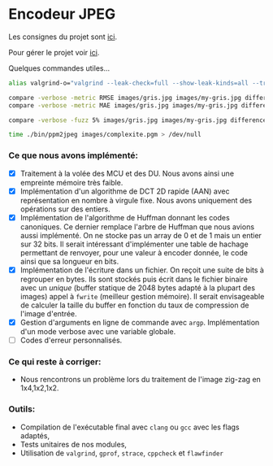 # Encodeur JPEG

Les consignes du projet sont [ici](https://formationc.pages.ensimag.fr/projet/jpeg/jpeg/).

Pour gérer le projet voir [ici](https://gitlab.ensimag.fr/vincentn/encodeur-jpeg/-/boards).

Quelques commandes utiles...
```bash
alias valgrind-o="valgrind --leak-check=full --show-leak-kinds=all --track-origins=yes --verbose --log-file=valgrind-out.txt"

compare -verbose -metric RMSE images/gris.jpg images/my-gris.jpg difference.jpg
compare -verbose -metric MAE images/gris.jpg images/my-gris.jpg difference.jpg

compare -verbose -fuzz 5% images/gris.jpg images/my-gris.jpg difference.jpg

time ./bin/ppm2jpeg images/complexite.pgm > /dev/null
```

### Ce que nous avons implémenté:
 - [x] Traitement à la volée des MCU et des DU. Nous avons ainsi une empreinte mémoire très faible.
 - [x] Implémentation d'un algorithme de DCT 2D rapide (AAN) avec représentation en nombre à virgule fixe. Nous avons uniquement des opérations sur des entiers.
 - [x] Implémentation de l'algorithme de Huffman donnant les codes canoniques. Ce dernier remplace l'arbre de Huffman que nous avions aussi implémenté. On ne stocke pas un array de 0 et de 1 mais un entier sur 32 bits. Il serait intéressant d'implémenter une table de hachage permettant de renvoyer, pour une valeur à encoder donnée, le code ainsi que sa longueur en bits.
 - [x] Implémentation de l'écriture dans un fichier. On reçoit une suite de bits à regrouper en bytes. Ils sont stockés puis écrit dans le fichier binaire avec un _unique_ (buffer statique de 2048 bytes adapté à la plupart des images) appel à `fwrite` (meilleur gestion mémoire). Il serait envisageable de calculer la taille du buffer en fonction du taux de compression de l'image d'entrée.
 - [x] Gestion d'arguments en ligne de commande avec `argp`. Implémentation d'un mode verbose avec une variable globale.
 - [ ] Codes d'erreur personnalisés.

### Ce qui reste à corriger:
 - Nous rencontrons un problème lors du traitement de l'image zig-zag en 1x4,1x2,1x2.
 
### Outils:
 - Compilation de l'exécutable final avec `clang` ou `gcc` avec les flags adaptés,
 - Tests unitaires de nos modules,
 - Utilisation de `valgrind`, `gprof`, `strace`, `cppcheck` et `flawfinder`
